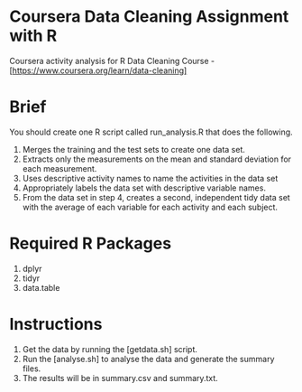 # Coursera Data Cleaning Assignment with R
Coursera activity analysis for R Data Cleaning Course - [https://www.coursera.org/learn/data-cleaning]

# Brief

You should create one R script called run_analysis.R that does the following.

1. Merges the training and the test sets to create one data set.
2. Extracts only the measurements on the mean and standard deviation for each measurement.
3. Uses descriptive activity names to name the activities in the data set
4. Appropriately labels the data set with descriptive variable names.
5. From the data set in step 4, creates a second, independent tidy data set with the average of each variable for each activity and each subject.

# Required R Packages
1. dplyr
2. tidyr
3. data.table

# Instructions

1. Get the data by running the [getdata.sh] script.
2. Run the [analyse.sh] to analyse the data and generate the summary files.
3. The results will be in summary.csv and summary.txt.
